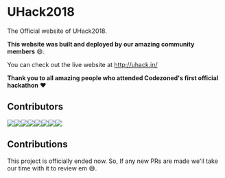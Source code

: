 # UHack2018

The Official website of UHack2018.

**This website was built and deployed by our amazing community members** :smile:.

You can check out the live website at http://uhack.in/

**Thank you to all amazing people who attended Codezoned's first official hackathon** :heart:

## Contributors

[![](https://sourcerer.io/fame/ionicc/codezoned/UHack/images/0)](https://sourcerer.io/fame/ionicc/codezoned/UHack/links/0)[![](https://sourcerer.io/fame/ionicc/codezoned/UHack/images/1)](https://sourcerer.io/fame/ionicc/codezoned/UHack/links/1)[![](https://sourcerer.io/fame/ionicc/codezoned/UHack/images/2)](https://sourcerer.io/fame/ionicc/codezoned/UHack/links/2)[![](https://sourcerer.io/fame/ionicc/codezoned/UHack/images/3)](https://sourcerer.io/fame/ionicc/codezoned/UHack/links/3)[![](https://sourcerer.io/fame/ionicc/codezoned/UHack/images/4)](https://sourcerer.io/fame/ionicc/codezoned/UHack/links/4)[![](https://sourcerer.io/fame/ionicc/codezoned/UHack/images/5)](https://sourcerer.io/fame/ionicc/codezoned/UHack/links/5)[![](https://sourcerer.io/fame/ionicc/codezoned/UHack/images/6)](https://sourcerer.io/fame/ionicc/codezoned/UHack/links/6)[![](https://sourcerer.io/fame/ionicc/codezoned/UHack/images/7)](https://sourcerer.io/fame/ionicc/codezoned/UHack/links/7)

## Contributions

This project is officially ended now. So, If any new PRs are made we'll take our time with it to review em :sweat_smile:.





